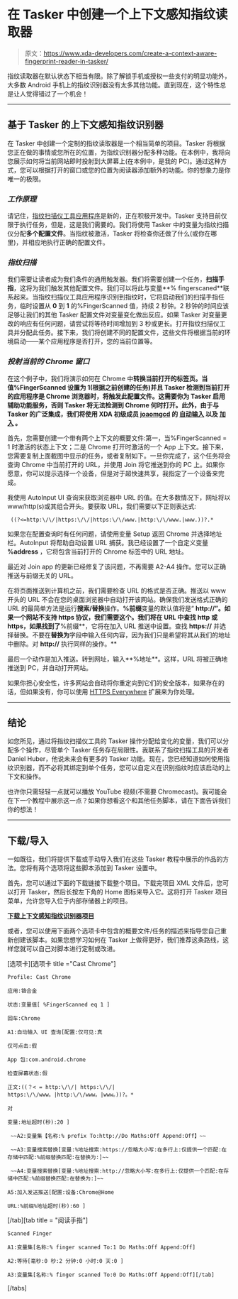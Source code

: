 # 在 Tasker 中创建一个上下文感知指纹读取器

> 原文：<https://www.xda-developers.com/create-a-context-aware-fingerprint-reader-in-tasker/>

指纹读取器在默认状态下相当有限。除了解锁手机或授权一些支付的明显功能外，大多数 Android 手机上的指纹识别器没有太多其他功能。直到现在，这个特性总是让人觉得错过了一个机会！

* * *

## 基于 Tasker 的上下文感知指纹识别器

在 Tasker 中创建一个定制的指纹读取器是一个相当简单的项目。Tasker 将根据您正在做的事情或您所在的位置，为指纹识别器分配多种功能。在本例中，我将向您展示如何将当前网站即时投射到大屏幕上(在本例中，是我的 PC)。通过这种方式，您可以根据打开的窗口或您的位置为阅读器添加额外的功能。你的想象力是你唯一的极限。

### *工作原理*

请记住，[指纹扫描仪工具应用程序](https://play.google.com/store/apps/details?id=com.flextrick.fringerprintscannertools)是新的，正在积极开发中。Tasker 支持目前仅限于执行任务，但是，这是我们需要的。我们将使用 Tasker 中的变量为指纹扫描仪分配**多个配置文件**。当指纹被激活，Tasker 将检查你还做了什么(或你在哪里)，并相应地执行正确的配置文件。

### *指纹扫描*

我们需要让读者成为我们条件的通用触发器。我们将需要创建一个任务，**扫描手指**，这将为我们触发其他配置文件。我们可以将此与变量**% fingerscaned**联系起来。当指纹扫描仪工具应用程序识别到指纹时，它将启动我们的扫描手指任务，临时设置从 **0** 到 **1** 的%FingerScanned 值，持续 2 秒钟。2 秒钟的时间应该足够让我们的其他 Tasker 配置文件对变量变化做出反应。如果 Tasker 对变量更改的响应有任何问题，请尝试将等待时间增加到 3 秒或更长。打开指纹扫描仪工具并分配此任务。接下来，我们将创建不同的配置文件，这些文件将根据当前的环境启动——某个应用程序是否打开，您的当前位置等。

### *投射当前的 Chrome 窗口*

在这个例子中，我们将演示如何在 Chrome 中**转换当前打开的标签页。当值%FingerScanned 设置为 1(根据之前创建的任务)**并且** Tasker 检测到当前打开的应用程序是 Chrome 浏览器时，将触发此配置文件。这需要你为 Tasker 启用辅助功能服务，否则 Tasker 将无法检测到 Chrome 何时打开。此外，由于与 Tasker 的广泛集成，我们将使用 XDA 初级成员 [joaomgcd](http://forum.xda-developers.com/member.php?u=4805489) 的 **[自动输入](https://play.google.com/store/apps/details?id=com.joaomgcd.autoinput)** 以及 **[加入](https://play.google.com/store/apps/details?id=com.joaomgcd.join)** 。**

首先，您需要创建一个带有两个上下文的概要文件:第一，当%FingerScanned = 1 时激活的状态上下文；二是 Chrome 打开时激活的一个 App 上下文。接下来，您需要复制上面截图中显示的任务，或者复制如下。一旦你完成了，这个任务将会查询 Chrome 中当前打开的 URL，并使用 Join 将它推送到你的 PC 上。如果你愿意，你可以提示选择一个设备，但是对于超快速共享，我指定了一个设备来完成。

我使用 AutoInput UI 查询来获取浏览器中 URL 的值。在大多数情况下，网址将以 www/http(s)或其组合开头。要获取 URL，我们需要以下正则表达式:

```
 ((?<=http:\/\/|https:\/\/|https:\/\/www.|http:\/\/www.|www.))?.* 
```

如果您在配置查询时有任何问题，请使用变量 Setup 返回 Chrome 并选择地址栏。AutoInput 将帮助自动设置 URL 捕获。我已经设置了一个自定义变量 **%address** ，它将包含当前打开的 Chrome 标签中的 URL 地址。

最近对 Join app 的更新已经修复了该问题，不再需要 A2-A4 操作。您可以正确推送与前缀无关的 URL。

在将页面推送到计算机之前，我们需要检查 URL 的格式是否正确。推送以 www 开头的 URL 不会在您的桌面浏览器中自动打开该网站。确保我们发送格式正确的 URL 的最简单方法是运行**搜索/替换**操作。**%前缀**变量的默认值将是“ **http://”。如果一个网站不支持 https 协议，我们需要这个。我们将在 URL 中查找 http 或 https，如果找到了**%前缀**，它将在加入 URL 推送中设置。查找 **https://** 并选择替换。不要在**替换为**字段中输入任何内容，因为我们只是希望将其从我们的地址中删除。对 **http://** 执行同样的操作。**

最后一个动作是加入推送。转到网址，输入**%地址**。这样，URL 将被正确地推送到 PC，并自动打开网站。

如果你担心安全性，许多网站会自动将你重定向到它们的安全版本，如果存在的话，但如果没有，你可以使用 [HTTPS Everywhere](https://chrome.google.com/webstore/detail/https-everywhere/gcbommkclmclpchllfjekcdonpmejbdp?hl=en) 扩展来为你处理。

* * *

## 结论

如您所见，通过将指纹扫描仪工具的 Tasker 操作分配给变化的变量，我们可以分配多个操作，尽管单个 Tasker 任务存在局限性。我联系了指纹扫描工具的开发者 Daniel Huber，他说未来会有更多的 Tasker 功能。现在，您已经知道如何使用指纹识别器，而不必将其绑定到单个任务，您可以自定义在识别指纹时应该启动的上下文和操作。

也许你只需轻轻一点就可以播放 YouTube 视频(不需要 Chromecast)。我可能会在下一个教程中展示这一点？如果你想看这个和其他任务脚本，请在下面告诉我们你的想法！

* * *

## **下载/导入**

一如既往，我们将提供下载或手动导入我们在这些 Tasker 教程中展示的作品的方法。您将有两个选项将这些脚本添加到 Tasker 设置中。

首先，您可以通过下面的下载链接下载整个项目。下载完项目 XML 文件后，您可以打开 Tasker，然后长按左下角的 Home 图标来导入它。这将打开 Tasker 项目菜单，允许您导入位于内部存储器上的项目。

[**下载上下文感知指纹识别器项目**](https://www.androidfilehost.com/?fid=385035244224400253)

或者，您可以使用下面两个选项卡中包含的概要文件/任务的描述来指导您自己重新创建该脚本。如果您想学习如何在 Tasker 上做得更好，我们推荐这条路线，这样您就可以自己对脚本进行定制或改进。

[选项卡][选项卡 title ="Cast Chrome"]

```
Profile: Cast Chrome

应用:铬合金

状态:变量值[ %FingerScanned eq 1 ]

回车:Chrome

A1:自动输入 UI 查询[配置:仅可见:真

仅可点击:假

App 包:com.android.chrome

检查屏幕状态:假

正文:((？< = http:\/\/| https:\/\/| https:\/\/www。|http:\/\/www。|www。))?。*

对

变量:地址超时(秒):20 ]

 ~~A2:变量集【名称:% prefix To:http://Do Maths:Off Append:Off】~~

 ~~A3:变量搜索替换[变量:%地址搜索:https://忽略大小写:在多行上:仅提供一个匹配:在存储中匹配:%前缀替换匹配:在替换为:]~~ 

 ~~A4:变量搜索替换[变量:%地址搜索:http://忽略大小写:在多行上:仅提供一个匹配:在存储中匹配:%前缀替换匹配:在替换为:]~~ 

A5:加入发送推送[配置:设备:Chrome@Home

URL:%前缀%地址超时(秒):60 ]
```

[/tab][tab title = "阅读手指"]

```
Scanned Finger 

A1:变量集[名称:% finger scanned To:1 Do Maths:Off Append:Off]

A2:等待[毫秒:0 秒:2 分钟:0 小时:0 天:0 ]

A3:变量集[名称:% finger scanned To:0 Do Maths:Off Append:Off][/tab]
```

[/tabs]